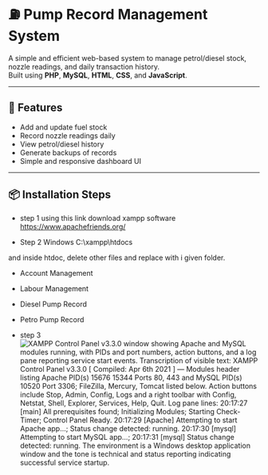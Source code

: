 # ⛽ Pump Record Management System

A simple and efficient web-based system to manage petrol/diesel stock, nozzle readings, and daily transaction history.  
Built using **PHP**, **MySQL**, **HTML**, **CSS**, and **JavaScript**.

---

## 🚀 Features
- Add and update fuel stock  
- Record nozzle readings daily  
- View petrol/diesel history  
- Generate backups of records  
- Simple and responsive dashboard UI  

---

## 📦 Installation Steps
- step 1
using this link download xampp software
https://www.apachefriends.org/

- Step 2
Windows
C:\xampp\htdocs

and inside htdoc, delete other files and replace with i given folder.
- Account Management
- Labour Management
- Diesel Pump Record
- Petro Pump Record

- step 3
![XAMPP Control Panel v3.3.0 window showing Apache and MySQL modules running, with PIDs and port numbers, action buttons, and a log pane reporting service start events. Transcription of visible text: XAMPP Control Panel v3.3.0 [ Compiled: Apr 6th 2021 ] — Modules header listing Apache PID(s) 15676 15344 Ports 80, 443 and MySQL PID(s) 10520 Port 3306; FileZilla, Mercury, Tomcat listed below. Action buttons include Stop, Admin, Config, Logs and a right toolbar with Config, Netstat, Shell, Explorer, Services, Help, Quit. Log pane lines: 20:17:27 [main] All prerequisites found; Initializing Modules; Starting Check-Timer; Control Panel Ready. 20:17:29 [Apache] Attempting to start Apache app...; Status change detected: running. 20:17:30 [mysql] Attempting to start MySQL app...; 20:17:31 [mysql] Status change detected: running. The environment is a Windows desktop application window and the tone is technical and status reporting indicating successful service startup.](xampp.png)


